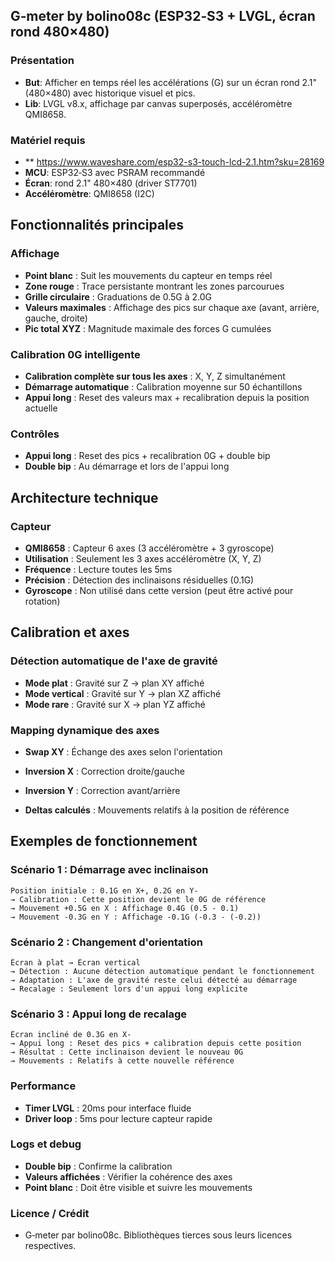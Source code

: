 ## G‑meter by bolino08c (ESP32‑S3 + LVGL, écran rond 480×480)

### Présentation
- **But**: Afficher en temps réel les accélérations (G) sur un écran rond 2.1" (480×480) avec historique visuel et pics.
- **Lib**: LVGL v8.x, affichage par canvas superposés, accéléromètre QMI8658.

### Matériel requis
- ** https://www.waveshare.com/esp32-s3-touch-lcd-2.1.htm?sku=28169
- **MCU**: ESP32‑S3 avec PSRAM recommandé 
- **Écran**: rond 2.1" 480×480 (driver ST7701)
- **Accéléromètre**: QMI8658 (I2C)

## Fonctionnalités principales

### Affichage
- **Point blanc** : Suit les mouvements du capteur en temps réel
- **Zone rouge** : Trace persistante montrant les zones parcourues
- **Grille circulaire** : Graduations de 0.5G à 2.0G
- **Valeurs maximales** : Affichage des pics sur chaque axe (avant, arrière, gauche, droite)
- **Pic total XYZ** : Magnitude maximale des forces G cumulées

### Calibration 0G intelligente
- **Calibration complète sur tous les axes** : X, Y, Z simultanément
- **Démarrage automatique** : Calibration moyenne sur 50 échantillons
- **Appui long** : Reset des valeurs max + recalibration depuis la position actuelle

### Contrôles
- **Appui long** : Reset des pics + recalibration 0G + double bip
- **Double bip** : Au démarrage et lors de l'appui long

## Architecture technique

### Capteur
- **QMI8658** : Capteur 6 axes (3 accéléromètre + 3 gyroscope)
- **Utilisation** : Seulement les 3 axes accéléromètre (X, Y, Z)
- **Fréquence** : Lecture toutes les 5ms
- **Précision** : Détection des inclinaisons résiduelles (0.1G)
- **Gyroscope** : Non utilisé dans cette version (peut être activé pour rotation)

## Calibration et axes

### Détection automatique de l'axe de gravité
- **Mode plat** : Gravité sur Z → plan XY affiché
- **Mode vertical** : Gravité sur Y → plan XZ affiché  
- **Mode rare** : Gravité sur X → plan YZ affiché

### Mapping dynamique des axes
- **Swap XY** : Échange des axes selon l'orientation
- **Inversion X** : Correction droite/gauche
- **Inversion Y** : Correction avant/arrière

- **Deltas calculés** : Mouvements relatifs à la position de référence

## Exemples de fonctionnement

### Scénario 1 : Démarrage avec inclinaison
```
Position initiale : 0.1G en X+, 0.2G en Y-
→ Calibration : Cette position devient le 0G de référence
→ Mouvement +0.5G en X : Affichage 0.4G (0.5 - 0.1)
→ Mouvement -0.3G en Y : Affichage -0.1G (-0.3 - (-0.2))
```

### Scénario 2 : Changement d'orientation
```
Écran à plat → Écran vertical
→ Détection : Aucune détection automatique pendant le fonctionnement
→ Adaptation : L'axe de gravité reste celui détecté au démarrage
→ Recalage : Seulement lors d'un appui long explicite
```


### Scénario 3 : Appui long de recalage
```
Écran incliné de 0.3G en X-
→ Appui long : Reset des pics + calibration depuis cette position
→ Résultat : Cette inclinaison devient le nouveau 0G
→ Mouvements : Relatifs à cette nouvelle référence
```

### Performance
- **Timer LVGL** : 20ms pour interface fluide
- **Driver loop** : 5ms pour lecture capteur rapide

### Logs et debug
- **Double bip** : Confirme la calibration
- **Valeurs affichées** : Vérifier la cohérence des axes
- **Point blanc** : Doit être visible et suivre les mouvements

### Licence / Crédit
- G‑meter par bolino08c. Bibliothèques tierces sous leurs licences respectives.


